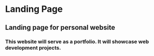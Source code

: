 # Landing Page
<h2>Landing page for personal website</h2>

<h3>This website will serve as a portfolio. It will showcase web development projects.</h3>
